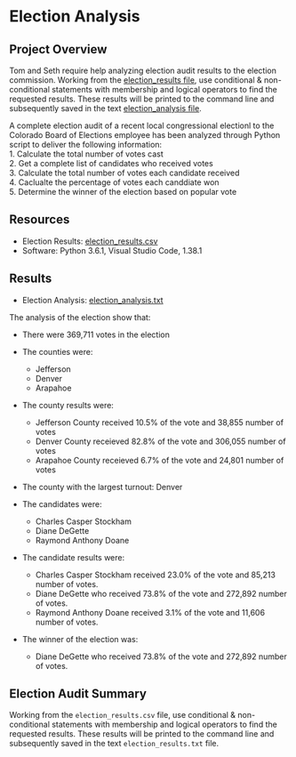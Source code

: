 # Election Analysis

## Project Overview
Tom and Seth require help analyzing election audit results to the election commission. Working from the [election_results file](https://github.com/vzhang90/Election_Analysis/blob/main/Resources/election_results.csv), use conditional & non-conditional statements with membership and logical operators to find the requested results. These results will be printed to the command line and subsequently saved in the text [election_analysis file](https://github.com/vzhang90/Election_Analysis/blob/main/Resources/election_results.csv).

A complete election audit of a recent local congressional electionl to the Colorado Board of Elections employee has been analyzed through Python script to deliver the following information:  
    1. Calculate the total number of votes cast  
    2. Get a complete list of candidates who received votes  
    3. Calculate the total number of votes each candidate received  
    4. Caclualte the percentage of votes each canddiate won  
    5. Determine the winner of the election based on popular vote  
  
## Resources
- Election Results: [election_results.csv](https://github.com/vzhang90/Election_Analysis/blob/main/Resources/election_results.csv)
- Software: Python 3.6.1, Visual Studio Code, 1.38.1  

## Results
- Election Analysis: [election_analysis.txt](https://github.com/vzhang90/Election_Analysis/blob/main/Resources/election_results.csv)

The analysis of the election show that:
  - There were 369,711 votes in the election
  - The counties were:
     - Jefferson
     - Denver
     - Arapahoe
   
  - The county results were:
     - Jefferson County received 10.5% of the vote and 38,855 number of votes
     - Denver County receieved 82.8% of the vote and 306,055 number of votes
     - Arapahoe County receieved 6.7% of the vote and 24,801 number of votes
     
  - The county with the largest turnout: Denver
  
  - The candidates were: 
     - Charles Casper Stockham
     - Diane DeGette  
     - Raymond Anthony Doane  
     
  - The candidate results were:
     - Charles Casper Stockham received 23.0% of the vote and 85,213 number of votes.
     - Diane DeGette who received 73.8% of the vote and 272,892 number of votes.  
     - Raymond Anthony Doane received 3.1% of the vote and 11,606 number of votes.  
       
  - The winner of the election was:
     - Diane DeGette who received 73.8% of the vote and 272,892 number of votes.
      

## Election Audit Summary
Working from the `election_results.csv` file, use conditional & non-conditional statements with membership and logical operators to find the requested results. These results will be printed to the command line and subsequently saved in the text `election_results.txt` file.
